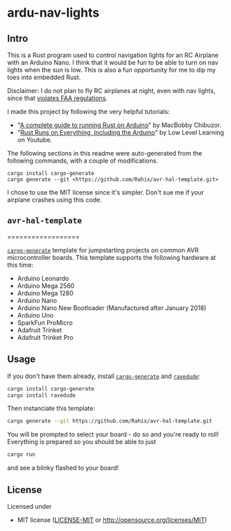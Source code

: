 # ardu-nav-lights

## Intro

This is a Rust program used to control navigation lights for an RC Airplane with an Arduino Nano. I think that it would be fun to be able to turn on nav lights when the sun is low. This is also a fun opportunity for me to dip my toes into embedded Rust.

Disclaimer: I do not plan to fly RC airplanes at night, even with nav lights, since that [violates FAA regulations](https://www.faa.gov/newsroom/small-unmanned-aircraft-systems-uas-regulations-part-107#:~:text=You%20can%20fly%20during%20daylight,drone%20has%20anti%2Dcollision%20lighting.).

I made this project by following the very helpful tutorials:
- "[A complete guide to running Rust on Arduino](https://blog.logrocket.com/complete-guide-running-rust-arduino/)" by MacBobby Chibuzor.
- "[Rust Runs on Everything, Including the Arduino](https://www.youtube.com/watch?v=ZPSqhb4KKNc)" by Low Level Learning on Youtube.

The following sections in this readme were auto-generated from the following commands, with a couple of modifications.

    cargo install cargo-generate
    cargo generate --git <https://github.com/Rahix/avr-hal-template.git>

I chose to use the MIT license since it's simpler. Don't sue me if your airplane crashes using this code.

## `avr-hal-template`

==================

[`cargo-generate`] template for jumpstarting projects on common AVR
microcontroller boards.  This template supports the following hardware at this
time:

 - Arduino Leonardo
 - Arduino Mega 2560
 - Arduino Mega 1280
 - Arduino Nano
 - Arduino Nano New Bootloader (Manufactured after January 2018)
 - Arduino Uno
 - SparkFun ProMicro
 - Adafruit Trinket
 - Adafruit Trinket Pro

## Usage
If you don't have them already, install [`cargo-generate`] and [`ravedude`]:

```bash
cargo install cargo-generate
cargo install ravedude
```

Then instanciate this template:

```bash
cargo generate --git https://github.com/Rahix/avr-hal-template.git
```

You will be prompted to select your board - do so and you're ready to roll!
Everything is prepared so you should be able to just

```bash
cargo run
```

and see a blinky flashed to your board!

[`cargo-generate`]: https://github.com/cargo-generate/cargo-generate
[`ravedude`]: https://github.com/Rahix/avr-hal/tree/next/ravedude

## License
Licensed under

 - MIT license
   ([LICENSE-MIT](LICENSE-MIT) or <http://opensource.org/licenses/MIT>)
